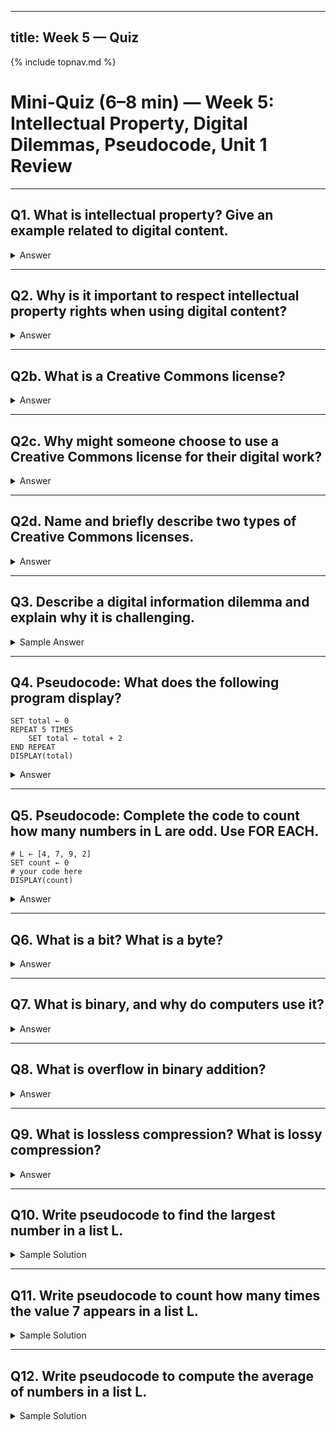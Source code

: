 
---
title: Week 5 — Quiz
---
{% include topnav.md %}

# Mini-Quiz (6–8 min) — Week 5: Intellectual Property, Digital Dilemmas, Pseudocode, Unit 1 Review

---

## Q1. What is intellectual property? Give an example related to digital content.

<details markdown="1">
<summary>Answer</summary>
Intellectual property refers to creations of the mind, such as inventions, art, music, or software, that are protected by law. Example: Copyrighted music, software code, or digital artwork.
</details>

---

## Q2. Why is it important to respect intellectual property rights when using digital content?

<details markdown="1">
<summary>Answer</summary>
Respecting intellectual property rights ensures creators are credited and compensated, and it is required by law. Using content without permission can be unethical or illegal.
</details>

---

## Q2b. What is a Creative Commons license?

<details markdown="1">
<summary>Answer</summary>
A Creative Commons license is a public copyright license that allows creators to specify how others can use, share, and build upon their work. It provides a flexible range of protections and permissions for creative content.
</details>

---

## Q2c. Why might someone choose to use a Creative Commons license for their digital work?

<details markdown="1">
<summary>Answer</summary>
To encourage sharing, collaboration, and reuse of their work while still retaining some rights. It makes it easier for others to legally use, adapt, and distribute content for education, research, or creative projects.
</details>

---

## Q2d. Name and briefly describe two types of Creative Commons licenses.

<details markdown="1">
<summary>Answer</summary>
1. CC BY (Attribution): Others can use, share, and adapt the work as long as they give credit to the creator.
2. CC BY-NC (Attribution-NonCommercial): Others can use and adapt the work for non-commercial purposes only, with credit to the creator.
</details>

---

## Q3. Describe a digital information dilemma and explain why it is challenging.

<details markdown="1">
<summary>Sample Answer</summary>
Example: Sharing copyrighted music online makes it easy for people to access, but it can hurt artists' income and break copyright laws. The challenge is balancing access to information with respecting creators' rights.
</details>

---

## Q4. Pseudocode: What does the following program display?

```text
SET total ← 0
REPEAT 5 TIMES
	SET total ← total + 2
END REPEAT
DISPLAY(total)
```

<details markdown="1">
<summary>Answer</summary>
total: 0 → 2 → 4 → 6 → 8 → 10; output 10.
</details>

---

## Q5. Pseudocode: Complete the code to count how many numbers in L are odd. Use FOR EACH.

```text
# L ← [4, 7, 9, 2]
SET count ← 0
# your code here
DISPLAY(count)
```

<details markdown="1">
<summary>Answer</summary>
FOR EACH x IN L
	IF (x MOD 2 = 1)
		SET count ← count + 1
	END IF
END FOR EACH
DISPLAY(count)  # 2
</details>

---

## Q6. What is a bit? What is a byte?

<details markdown="1">
<summary>Answer</summary>
A bit is a binary digit (0 or 1). A byte is 8 bits.
</details>

---

## Q7. What is binary, and why do computers use it?

<details markdown="1">
<summary>Answer</summary>
Binary is a way of representing information using only two options (0 and 1). Computers use binary because their hardware is based on two states (on/off).
</details>

---

## Q8. What is overflow in binary addition?

<details markdown="1">
<summary>Answer</summary>
Overflow occurs when the result of a binary addition is too large to fit in the available number of bits, causing the value to wrap around or lose data.
</details>

---

## Q9. What is lossless compression? What is lossy compression?

<details markdown="1">
<summary>Answer</summary>
Lossless compression reduces file size without losing any information (e.g., ZIP, PNG). Lossy compression reduces file size by removing some data, resulting in a loss of quality (e.g., JPEG, MP3).
</details>

---

## Q10. Write pseudocode to find the largest number in a list L.

<details markdown="1">
<summary>Sample Solution</summary>
SET max ← L[1]
FOR EACH x IN L
	IF x > max
		SET max ← x
	END IF
END FOR EACH
DISPLAY(max)
</details>

---

## Q11. Write pseudocode to count how many times the value 7 appears in a list L.

<details markdown="1">
<summary>Sample Solution</summary>
SET count ← 0
FOR EACH x IN L
	IF x = 7
		SET count ← count + 1
	END IF
END FOR EACH
DISPLAY(count)
</details>

---

## Q12. Write pseudocode to compute the average of numbers in a list L.

<details markdown="1">
<summary>Sample Solution</summary>
SET sum ← 0
SET n ← LENGTH(L)
FOR EACH x IN L
	SET sum ← sum + x
END FOR EACH
SET avg ← sum / n
DISPLAY(avg)
</details>
